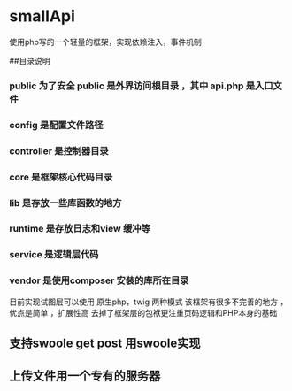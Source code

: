 # smallApi
使用php写的一个轻量的框架，实现依赖注入，事件机制 

##目录说明
### public 为了安全 public 是外界访问根目录 ，其中 api.php 是入口文件
### config 是配置文件路径
### controller 是控制器目录
### core 是框架核心代码目录
### lib  是存放一些库函数的地方
### runtime 是存放日志和view 缓冲等
### service 是逻辑层代码 
### vendor 是使用composer 安装的库所在目录

目前实现试图层可以使用 原生php，twig 两种模式
该框架有很多不完善的地方 ，优点是简单 ，扩展性高 去掉了框架层的包袱更注重页码逻辑和PHP本身的基础


## 支持swoole  get post 用swoole实现
## 上传文件用一个专有的服务器

